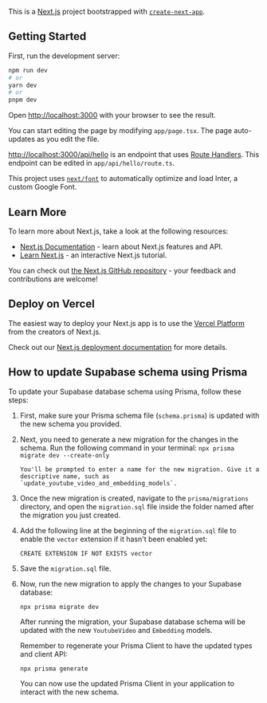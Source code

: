 This is a [Next.js](https://nextjs.org/) project bootstrapped with [`create-next-app`](https://github.com/vercel/next.js/tree/canary/packages/create-next-app).

## Getting Started

First, run the development server:

```bash
npm run dev
# or
yarn dev
# or
pnpm dev
```

Open [http://localhost:3000](http://localhost:3000) with your browser to see the result.

You can start editing the page by modifying `app/page.tsx`. The page auto-updates as you edit the file.

[http://localhost:3000/api/hello](http://localhost:3000/api/hello) is an endpoint that uses [Route Handlers](https://beta.nextjs.org/docs/routing/route-handlers). This endpoint can be edited in `app/api/hello/route.ts`.

This project uses [`next/font`](https://nextjs.org/docs/basic-features/font-optimization) to automatically optimize and load Inter, a custom Google Font.

## Learn More

To learn more about Next.js, take a look at the following resources:

- [Next.js Documentation](https://nextjs.org/docs) - learn about Next.js features and API.
- [Learn Next.js](https://nextjs.org/learn) - an interactive Next.js tutorial.

You can check out [the Next.js GitHub repository](https://github.com/vercel/next.js/) - your feedback and contributions are welcome!

## Deploy on Vercel

The easiest way to deploy your Next.js app is to use the [Vercel Platform](https://vercel.com/new?utm_medium=default-template&filter=next.js&utm_source=create-next-app&utm_campaign=create-next-app-readme) from the creators of Next.js.

Check out our [Next.js deployment documentation](https://nextjs.org/docs/deployment) for more details.

## How to update Supabase schema using Prisma

To update your Supabase database schema using Prisma, follow these steps:

1.  First, make sure your Prisma schema file (`schema.prisma`) is updated with the new schema you provided.
2.  Next, you need to generate a new migration for the changes in the schema. Run the following command in your terminal:
    `npx prisma migrate dev --create-only`

        You'll be prompted to enter a name for the new migration. Give it a descriptive name, such as `update_youtube_video_and_embedding_models`.

3.  Once the new migration is created, navigate to the `prisma/migrations` directory, and open the `migration.sql` file inside the folder named after the migration you just created.
4.  Add the following line at the beginning of the `migration.sql` file to enable the `vector` extension if it hasn't been enabled yet:

    `CREATE EXTENSION IF NOT EXISTS vector`

5.  Save the `migration.sql` file.
6.  Now, run the new migration to apply the changes to your Supabase database:

    `npx prisma migrate dev`

    After running the migration, your Supabase database schema will be updated with the new `YoutubeVideo` and `Embedding` models.

    Remember to regenerate your Prisma Client to have the updated types and client API:

    `npx prisma generate`

    You can now use the updated Prisma Client in your application to interact with the new schema.
